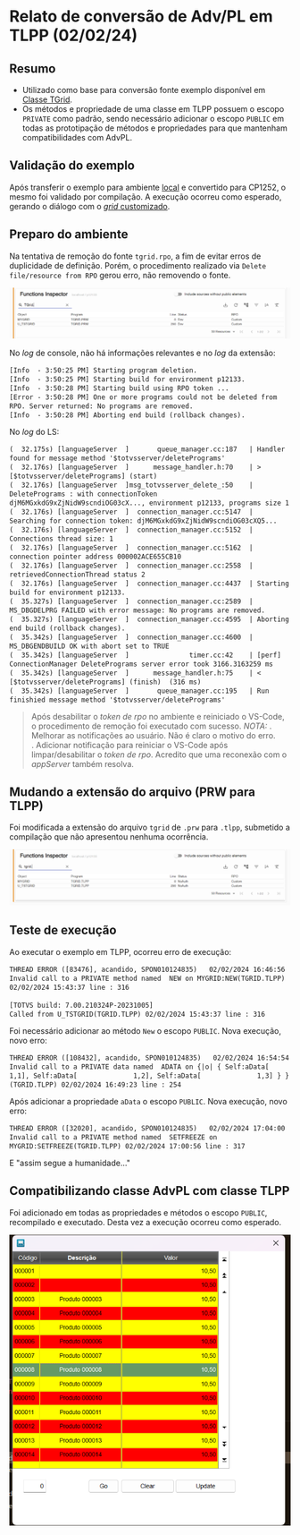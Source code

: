 # Relato de conversão de Adv/PL em TLPP (02/02/24)

## Resumo

- Utilizado como base para conversão fonte exemplo disponível em [Classe TGrid](https://tdn.totvs.com/display/tec/TGrid).
- Os métodos e propriedade de uma classe em TLPP possuem o escopo ``PRIVATE`` como padrão, sendo necessário adicionar o escopo ``PUBLIC`` em todas as prototipação de métodos e propriedades para que mantenham compatibilidades com AdvPL.

## Validação do exemplo

Após transferir o exemplo para ambiente [local](./tgrid.prw) e convertido para CP1252, o mesmo foi validado por compilação.
A execução ocorreu como esperado, gerando o diálogo com o [_grid_ customizado](./grid.png).

## Preparo do ambiente

Na tentativa de remoção do fonte ``tgrid.rpo``, a fim de evitar erros de duplicidade de definição. Porém, o procedimento realizado via ``Delete file/resource from RPO`` gerou erro, não removendo o fonte.

  ![RPO antes da remoção](rpo-antes-remoção.png)

No _log_ de console, não há informações relevantes e no _log_ da extensão:

```
[Info  - 3:50:25 PM] Starting program deletion.
[Info  - 3:50:25 PM] Starting build for environment p12133.
[Info  - 3:50:28 PM] Starting build using RPO token ...
[Error - 3:50:28 PM] One or more programs could not be deleted from RPO. Server returned: No programs are removed.
[Info  - 3:50:28 PM] Aborting end build (rollback changes).
```

No _log_ do LS:

```
(  32.175s) [languageServer  ]       queue_manager.cc:187   | Handler found for message method '$totvsserver/deletePrograms'
(  32.176s) [languageServer  ]      message_handler.h:70    | > [$totvsserver/deletePrograms] (start) 
(  32.176s) [languageServer  ]msg_totvsserver_delete_:50    | DeletePrograms : with connectionToken djM6MGxkdG9xZjNidW9scndiOG03cX..., environment p12133, programs size 1
(  32.176s) [languageServer  ]  connection_manager.cc:5147  | Searching for connection token: djM6MGxkdG9xZjNidW9scndiOG03cXQ5...
(  32.176s) [languageServer  ]  connection_manager.cc:5152  | Connections thread size: 1
(  32.176s) [languageServer  ]  connection_manager.cc:5162  | connection pointer address 000002ACE655CB10
(  32.176s) [languageServer  ]  connection_manager.cc:2558  | retrievedConnectionThread status 2
(  32.176s) [languageServer  ]  connection_manager.cc:4437  | Starting build for environment p12133.
(  35.327s) [languageServer  ]  connection_manager.cc:2589  | MS_DBGDELPRG FAILED with error message: No programs are removed.
(  35.327s) [languageServer  ]  connection_manager.cc:4595  | Aborting end build (rollback changes).
(  35.342s) [languageServer  ]  connection_manager.cc:4600  | MS_DBGENDBUILD OK with abort set to TRUE
(  35.342s) [languageServer  ]               timer.cc:42    | [perf] ConnectionManager DeletePrograms server error took 3166.3163259 ms
(  35.342s) [languageServer  ]      message_handler.h:75    | < [$totvsserver/deletePrograms] (finish)  (316 ms)
(  35.342s) [languageServer  ]       queue_manager.cc:195   | Run finishied message method '$totvsserver/deletePrograms'
```

> Após desabilitar o _token de rpo_ no ambiente e reiniciado o VS-Code, o procedimento de remoção foi executado com sucesso.
> *NOTA:*
> . Melhorar as notificações ao usuário. Não é claro o motivo do erro.  
> . Adicionar notificação para reiniciar o VS-Code após limpar/desabilitar o _token de rpo_. Acredito que uma reconexão com o _appServer_ também resolva.

## Mudando a extensão do arquivo (PRW para TLPP)

Foi modificada a extensão do arquivo ``tgrid`` de ``.prw`` para ``.tlpp``, submetido a compilação que não apresentou nenhuma ocorrência.

![RPO depois renomear](./rpo-depois-renomear.png)

## Teste de execução

Ao executar o exemplo em TLPP, ocorreu erro de execução:

```
THREAD ERROR ([83476], acandido, SPON010124835)   02/02/2024 16:46:56
Invalid call to a PRIVATE method named  NEW on MYGRID:NEW(TGRID.TLPP) 02/02/2024 15:43:37 line : 316

[TOTVS build: 7.00.210324P-20231005]
Called from U_TSTGRID(TGRID.TLPP) 02/02/2024 15:43:37 line : 316
```

Foi necessário adicionar ao método ``New`` o escopo ``PUBLIC``. Nova execução, novo erro:

```
THREAD ERROR ([108432], acandido, SPON010124835)   02/02/2024 16:54:54
Invalid call to a PRIVATE data named  ADATA on {|o| { Self:aData[              1,1], Self:aData[              1,2], Self:aData[              1,3] } }(TGRID.TLPP) 02/02/2024 16:49:23 line : 254
```

Após adicionar a propriedade  ``aData`` o escopo ``PUBLIC``. Nova execução, novo erro:

```
THREAD ERROR ([32020], acandido, SPON010124835)   02/02/2024 17:04:00
Invalid call to a PRIVATE method named  SETFREEZE on MYGRID:SETFREEZE(TGRID.TLPP) 02/02/2024 17:00:56 line : 317
```

E "assim segue a humanidade..."

## Compatibilizando classe AdvPL com classe TLPP

Foi adicionado em todas as propriedades e métodos o escopo ``PUBLIC``, recompilado e executado. Desta vez a execução ocorreu como esperado.

![Execução TGrid TLPP](./tgrid-tlpp.png)
